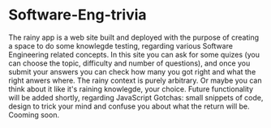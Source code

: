 # Software-Eng-trivia
The rainy app is a web site built and deployed with the purpose of creating a space to do some knowlegde testing, regarding various Software Engineering related concepts.
In this site you can ask for some quizes (you can choose the topic, difficulty and number of questions), and once you submit your answers you can check how many you got right
and what the right anwers where. 
The rainy context is purely arbitrary. Or maybe you can think about it like it's raining knowlegde, your choice.
Future functionality will be added shortly, regarding JavaScript Gotchas: small snippets of code, design to trick your mind and confuse you about what the return will be. Cooming soon.
